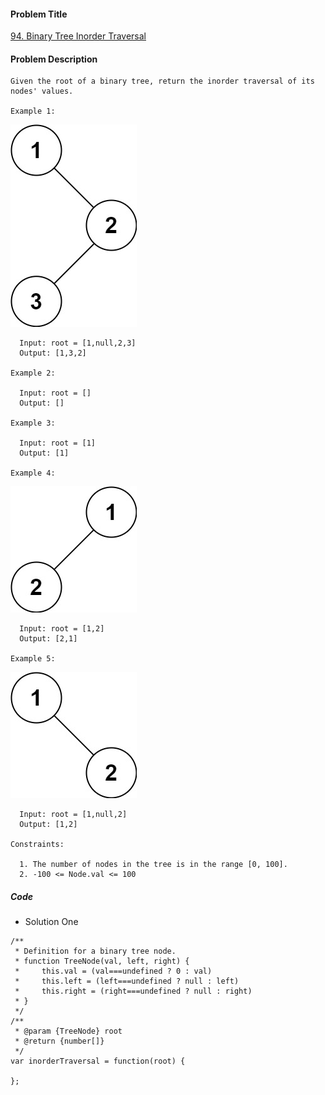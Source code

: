 #### Problem Title
[94. Binary Tree Inorder Traversal](https://leetcode.com/problems/binary-tree-inorder-traversal/)
#### Problem Description
```
Given the root of a binary tree, return the inorder traversal of its nodes' values.

Example 1:
```
![1](../../assets/tree/2021-01-02/1.jpg)
```
  Input: root = [1,null,2,3]
  Output: [1,3,2]

Example 2:

  Input: root = []
  Output: []

Example 3:

  Input: root = [1]
  Output: [1]

Example 4:
```
![1](../../assets/tree/2021-01-02/2.jpg)
```
  Input: root = [1,2]
  Output: [2,1]

Example 5:
```
![1](../../assets/tree/2021-01-02/3.jpg)
```
  Input: root = [1,null,2]
  Output: [1,2]
  
Constraints:

  1. The number of nodes in the tree is in the range [0, 100].
  2. -100 <= Node.val <= 100
```
##### Code

- Solution One
```
/**
 * Definition for a binary tree node.
 * function TreeNode(val, left, right) {
 *     this.val = (val===undefined ? 0 : val)
 *     this.left = (left===undefined ? null : left)
 *     this.right = (right===undefined ? null : right)
 * }
 */
/**
 * @param {TreeNode} root
 * @return {number[]}
 */
var inorderTraversal = function(root) {
    
};
```
